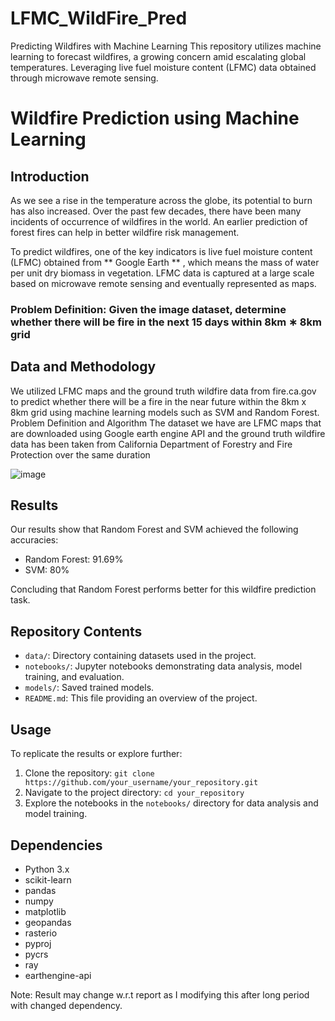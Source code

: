 # LFMC_WildFire_Pred
Predicting Wildfires with Machine Learning  This repository utilizes machine learning to forecast wildfires, a growing concern amid escalating global temperatures. Leveraging live fuel moisture content (LFMC) data obtained through microwave remote sensing.

# Wildfire Prediction using Machine Learning

## Introduction

As we see a rise in the temperature across the globe, its potential to burn has also increased. Over the past few decades, there have been many incidents of occurrence of wildfires in the world. An earlier prediction of forest fires can help in better wildfire risk management.

To predict wildfires, one of the key indicators is live fuel moisture content (LFMC) obtained from ** Google Earth ** , which means the mass of water per unit dry biomass in vegetation. LFMC data is captured at a large scale based on microwave remote sensing and eventually represented as maps.


### Problem Definition: Given the image dataset, determine whether there will be fire in the next 15 days within 8km ∗ 8km grid

## Data and Methodology

We utilized LFMC maps and the ground truth wildfire data from fire.ca.gov to predict whether there will be a fire in the near future within the 8km x 8km grid using machine learning models such as SVM and Random Forest. Problem Definition and Algorithm
The dataset we have are LFMC maps that are downloaded using Google earth engine API and the ground truth wildfire data has been taken from California Department of Forestry and Fire Protection over the same duration

![image](https://github.com/manvendra-nema/LFMC_WildFire_Pred/assets/53614640/5662ab02-edbc-4e8b-bf9e-f5b9433e5397)


## Results

Our results show that Random Forest and SVM achieved the following accuracies:

- Random Forest: 91.69%
- SVM: 80%

Concluding that Random Forest performs better for this wildfire prediction task.

## Repository Contents

- `data/`: Directory containing datasets used in the project.
- `notebooks/`: Jupyter notebooks demonstrating data analysis, model training, and evaluation.
- `models/`: Saved trained models.
- `README.md`: This file providing an overview of the project.

## Usage

To replicate the results or explore further:
1. Clone the repository: `git clone https://github.com/your_username/your_repository.git`
2. Navigate to the project directory: `cd your_repository`
3. Explore the notebooks in the `notebooks/` directory for data analysis and model training.

## Dependencies

- Python 3.x
- scikit-learn
- pandas
- numpy
- matplotlib
- geopandas
- rasterio
- pyproj
- pycrs
- ray
- earthengine-api

Note: Result may change w.r.t report as I modifying this after long period with changed dependency.
